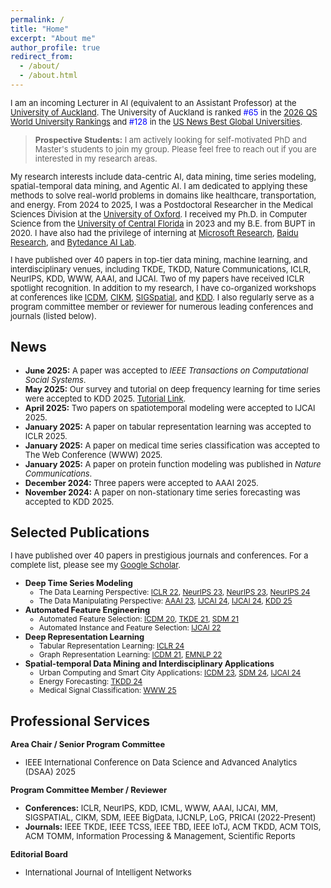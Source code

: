 ```yaml
---
permalink: /
title: "Home"
excerpt: "About me"
author_profile: true
redirect_from: 
  - /about/
  - /about.html
---
```


<style>
  .custom-font-size p,
  .custom-font-size li,
  .custom-font-size blockquote p {
    font-size: 0.92em; /* Adjust this value as needed */
  }
</style>

<div class="custom-font-size">

<p>
  I am an incoming Lecturer in AI (equivalent to an Assistant Professor) at the <a href="https://www.auckland.ac.nz/en/study/study-options/find-a-study-option/computer-science.html">University of Auckland</a>. The University of Auckland is ranked <span style="color: blue;">#65</span> in the <a href="https://www.topuniversities.com/universities/university-auckland">2026 QS World University Rankings</a> and <span style="color: blue;">#128</span> in the <a href="https://www.usnews.com/education/best-global-universities/university-of-auckland-503786">US News Best Global Universities</a>.
</p>

<blockquote>
  <p><strong>Prospective Students:</strong> I am actively looking for self-motivated PhD and Master's students to join my group. Please feel free to reach out if you are interested in my research areas.</p>
</blockquote>

<p>
  My research interests include data-centric AI, data mining, time series modeling, spatial-temporal data mining, and Agentic AI. I am dedicated to applying these methods to solve real-world problems in domains like healthcare, transportation, and energy. From 2024 to 2025, I was a Postdoctoral Researcher in the Medical Sciences Division at the <a href="https://www.medsci.ox.ac.uk/">University of Oxford</a>. I received my Ph.D. in Computer Science from the <a href="https://www.cs.ucf.edu/">University of Central Florida</a> in 2023 and my B.E. from BUPT in 2020. I have also had the privilege of interning at <a href="https://www.microsoft.com/en-us/research/group/machine-learning-research-group/research/">Microsoft Research</a>, <a href="https://research.baidu.com/">Baidu Research</a>, and <a href="https://www.bytedance.com/en/">Bytedance AI Lab</a>.
</p>

<p>
  I have published over 40 papers in top-tier data mining, machine learning, and interdisciplinary venues, including TKDE, TKDD, Nature Communications, ICLR, NeurIPS, KDD, WWW, AAAI, and IJCAI. Two of my papers have received ICLR spotlight recognition. In addition to my research, I have co-organized workshops at conferences like <a href="https://data-centric-ai-dev.github.io/ICDM2024/">ICDM</a>, <a href="https://data-centric-ai-dev.github.io/CIKM2024/">CIKM</a>, <a href="https://geogenagent.github.io/SIGSPATIAL2025-Workshop/">SIGSpatial</a>, and <a href="https://ai-for-data-editing.github.io/KDD25-workshop/">KDD</a>. I also regularly serve as a program committee member or reviewer for numerous leading conferences and journals (listed below).
</p>


## News

* **June 2025:** A paper was accepted to *IEEE Transactions on Computational Social Systems*.
* **May 2025:** Our survey and tutorial on deep frequency learning for time series were accepted to KDD 2025. [Tutorial Link](https://hh4ts.github.io/Deep_Learning_in_Frequency_Domain_Tutorial/).
* **April 2025:** Two papers on spatiotemporal modeling were accepted to IJCAI 2025.
* **January 2025:** A paper on tabular representation learning was accepted to ICLR 2025.
* **January 2025:** A paper on medical time series classification was accepted to The Web Conference (WWW) 2025.
* **January 2025:** A paper on protein function modeling was published in *Nature Communications*.
* **December 2024:** Three papers were accepted to AAAI 2025.
* **November 2024:** A paper on non-stationary time series forecasting was accepted to KDD 2025.


## Selected Publications

I have published over 40 papers in prestigious journals and conferences. For a complete list, please see my [Google Scholar](https://scholar.google.com/citations?user=cQ8zLJ4AAAAJ&hl=en).

* **Deep Time Series Modeling**
    * The Data Learning Perspective: [ICLR 22](https://arxiv.org/pdf/2203.07681), [NeurIPS 23](https://proceedings.neurips.cc/paper_files/paper/2023/file/f1d16af76939f476b5f040fd1398c0a3-Paper-Conference.pdf), [NeurIPS 23](https://proceedings.neurips.cc/paper_files/paper/2023/file/dc1e32dd3eb381dbc71482f6a96cbf86-Paper-Conference.pdf), [NeurIPS 24](https://arxiv.org/pdf/2411.01623)
    * The Data Manipulating Perspective: [AAAI 23](https://arxiv.org/abs/2302.14829), [IJCAI 24](https://arxiv.org/pdf/2407.00502), [IJCAI 24](https://www.ijcai.org/proceedings/2024/0275.pdf), [KDD 25](https://arxiv.org/pdf/2401.16777)
* **Automated Feature Engineering**
    * Automated Feature Selection: [ICDM 20](https://arxiv.org/pdf/2008.12001), [TKDE 21](https://arxiv.org/pdf/2010.02506), [SDM 21](https://epubs.siam.org/doi/pdf/10.1137/1.9781611976700.39)
    * Automated Instance and Feature Selection: [IJCAI 22](https://arxiv.org/pdf/2205.07867)
* **Deep Representation Learning**
    * Tabular Representation Learning: [ICLR 24](https://arxiv.org/pdf/2407.05364)
    * Graph Representation Learning: [ICDM 21](https://drive.google.com/file/d/1PmEooa7_yvpahb7aEsv1xIC3G4ZgwUHp/view), [EMNLP 22](https://arxiv.org/pdf/2204.13221)
* **Spatial-temporal Data Mining and Interdisciplinary Applications**
    * Urban Computing and Smart City Applications: [ICDM 23](https://ieeexplore.ieee.org/abstract/document/10415754/), [SDM 24](https://epubs.siam.org/doi/pdf/10.1137/1.9781611978032.42), [IJCAI 24](https://www.ijcai.org/proceedings/2024/0228.pdf)
    * Energy Forecasting: [TKDD 24](https://arxiv.org/pdf/2401.00644)
    * Medical Signal Classification: [WWW 25](https://arxiv.org/abs/2502.04515)


## Professional Services

**Area Chair / Senior Program Committee**
* IEEE International Conference on Data Science and Advanced Analytics (DSAA) 2025

**Program Committee Member / Reviewer**
* **Conferences:** ICLR, NeurIPS, KDD, ICML, WWW, AAAI, IJCAI, MM, SIGSPATIAL, CIKM, SDM, IEEE BigData, IJCNLP, LoG, PRICAI (2022-Present)
* **Journals:** IEEE TKDE, IEEE TCSS, IEEE TBD, IEEE IoTJ, ACM TKDD, ACM TOIS, ACM TOMM, Information Processing & Management, Scientific Reports

**Editorial Board**
* International Journal of Intelligent Networks

</div>

<!-- ---
permalink: /
title: "Home"
excerpt: "About me"
author_profile: true
redirect_from: 
  - /about/
  - /about.html
---
<span style="font-size: smaller">I am an incoming Lecturer (equivalent to Assistant Professor in the US) at the [University of Auckland](https://www.auckland.ac.nz/en/study/study-options/find-a-study-option/computer-science.html). My research focuses on data-centric AI, data mining, time series modeling, and spatial-temporal data mining, and I am also dedicated to applying these methods to solve real-world data science applications, such as healthcare, transportation, and energy. I have been working as a Postdoctoral Researcher in the Medical Sciences Division at the [University of Oxford](https://www.medsci.ox.ac.uk/), UK. I earned my Ph.D. degree in Computer Science from the [University of Central Florida](https://www.cs.ucf.edu/) in 2023 and my B.E. degree from BUPT in 2020. I have interned at several industry organizations such as [Microsoft Research](https://www.microsoft.com/en-us/research/group/machine-learning-research-group/research/), [Baidu Research](https://research.baidu.com/), and [Bytedance AI Lab](https://www.bytedance.com/en/). 
</span>

<span style="font-size: smaller; color: red;">I am seeking self-motivated individuals who are interested in pursuing a PhD or research master's degree at the University of Auckland.</span>

<span style="font-size: smaller">I have published over 40 papers in leading data mining, machine learning and interdisciplinary journals (e.g., TKDE, TKDD, Nat. Comm.) and conferences (e.g., ICLR, NeurIPS, KDD, WWW, AAAI, IJCAI). Two of my papers were selected as spotlight papers of ICLR. I have also co-organized Workshops at conferences such as [ICDM](https://data-centric-ai-dev.github.io/ICDM2024/), [CIKM](https://data-centric-ai-dev.github.io/CIKM2024/), [SIGSpatial](https://geogenagent.github.io/SIGSPATIAL2025-Workshop/), and [KDD](https://ai-for-data-editing.github.io/KDD25-workshop/). I have also served as a PC member/reviewer for conferences and journals such as ICLR, NeurIPS, KDD, WWW, IJCAI, AAAI, MM, SDM, LOG, AISTATS, PRICAI, IEEE Bigdata, IEEE TKDE, IEEE TCSS, IEEE IoT, IEEE TBD, ACM TKDD, ACM TOIS, ACM TOMM, Scientific Reports.</span>


News
======
* <small>[06/2025] One paper has been accepted by IEEE Transactions on Computational Social Systems. Congrats!</small>
* <small>[05/2025] One survey paper and a tutorial on deep frequency learning for time series has been accepted by KDD 2025. Please refer to [Deep Learning in Frequency Domain](https://hh4ts.github.io/Deep_Learning_in_Frequency_Domain_Tutorial/).</small>
* <small>[04/2025] Two papers on spatiotemporal modeling has been accepted by IJCAI 2025. Congrats to all my coauthors!</small>
* <small>[01/2025] One paper on tabular representation learning for anomaly detection has been accepted by ICLR 2025. Congrats to all my coauthors!</small>
* <small>[01/2025] One paper on medical time series classification (e.g., EEG, ECG) has been accepted by the Web Conference (WWW) 2025. Congrats to me and my coauthors!</small>
* <small>[01/2025] One paper on protein function modeling has been published in Nature Communications. Congrats to my coauthors!</small>
* <small>[12/2024] Three papers on time series modeling, brain analysis, and molecule generation have been accepted by AAAI 2025. Congrats to all my coauthors!</small>
* <small>[11/2024] One paper on distribution shift in time series and non-stationary forecasting has been accepted by KDD 2025 August Track. Congrats to me and thanks to my coauthors!</small>

Publication
======
<small>I have published 30+ papers in prestigious journals and conferences, including data mining and machine learning venues (e.g., TKDE, TKDD, ICLR, NeurIPS, ICML, AAAI, IJCAI, ICDM, SDM, EMNLP, etc). Among them, I got two spotlight papers in ICLR 2022 and ICLR 2024 respectively. More details can be found at my [Google Scholar](https://scholar.google.com/citations?user=cQ8zLJ4AAAAJ&hl=en). The representative papers can be categorized as follows:</small>

* <small>**Deep Time Series Modeling**</small>
  * <small>The Data Learning Perspective: [ICLR 22](https://arxiv.org/pdf/2203.07681), [NeurIPS 23](https://proceedings.neurips.cc/paper_files/paper/2023/file/f1d16af76939f476b5f040fd1398c0a3-Paper-Conference.pdf), [NeurIPS 23](https://proceedings.neurips.cc/paper_files/paper/2023/file/dc1e32dd3eb381dbc71482f6a96cbf86-Paper-Conference.pdf), [NeurIPS 24](https://arxiv.org/pdf/2411.01623)</small>
  * <small>The Data Manipulating Perspective: [AAAI 23](https://arxiv.org/abs/2302.14829), [IJCAI 24](https://arxiv.org/pdf/2407.00502), [IJCAI 24](https://www.ijcai.org/proceedings/2024/0275.pdf), [KDD 25](https://arxiv.org/pdf/2401.16777).</small>

* <small>**Automated Feature Engineering**</small>
  * <small>Automated Feature Selection: [ICDM 20](https://arxiv.org/pdf/2008.12001), [TKDE 21](https://arxiv.org/pdf/2010.02506), [SDM 21](https://epubs.siam.org/doi/pdf/10.1137/1.9781611976700.39)</small>
  * <small>Automated Instance and Feature Selection: [IJCAI 22](https://arxiv.org/pdf/2205.07867)</small>

* <small>**Deep Representation Learning**</small>
  * <small>Tabular Representation Learning: [ICLR 24](https://arxiv.org/pdf/2407.05364)</small>
  * <small>Graph Representation Learning: [ICDM 21](https://drive.google.com/file/d/1PmEooa7_yvpahb7aEsv1xIC3G4ZgwUHp/view), [EMNLP 22](https://arxiv.org/pdf/2204.13221)</small>

* <small>**Spatial-temporal Data Mining and Interdisciplinary Applications**</small>
  * <small>Urban Computing and Smart City Applications: [ICDM 23](https://ieeexplore.ieee.org/abstract/document/10415754/), [SDM 24](https://epubs.siam.org/doi/pdf/10.1137/1.9781611978032.42), [IJCAI 24](https://www.ijcai.org/proceedings/2024/0228.pdf)</small>
  * <small>Energy Forecasting: [TKDD 24](https://arxiv.org/pdf/2401.00644)</small>
  * <small>Medical Signal Classification: [WWW 25](https://arxiv.org/abs/2502.04515)</small>

Services
======
<small>As a Area Chair or Senior Program Committee member, I provide review comments to papers:</small>
* <small>IEEE International Conference on Data Science and Advanced Analytics (DSAA), 2025</small>

<small>As a Program Committee member or Reviewer, I provide review comments to papers:</small>
* <small>International Conference on Learning Representations (ICLR), 2023, 2024, 2025</small>
* <small>The Conference on Neural Information Processing Systems (NeurIPS), 2023, 2024, 2025</small>
* <small>ACM SIGKDD Conference on Knowledge Discovery and Data Mining (KDD), 2023, 2024, 2025</small>
* <small>International Conference on Machine Learning (ICML), 2025</small>
* <small>ACM International World Wide Web Conference (WWW), 2024, 2025</small>
* <small>The AAAI Conference on Artificial Intelligence (AAAI), 2023, 2024, 2025</small>
* <small>The International Joint Conference on Artificial Intelligence (IJCAI), 2023, 2024</small>
* <small>ACM Annual Conference on Multimedia (MM), 2024</small>
* <small>ACM Special Interest Group on Spatial Information (Sigspatial), 2025</small>
* <small>ACM International Conference on Information and Knowledge Management (CIKM), 2023</small>
* <small>SIAM International Conference on Data Mining (SDM), 2024.</small>
* <small>IEEE International Conference on Big Data (IEEE BigData), 2024.</small>
* <small>International Joint Conference on Natural Language Processing (IJCNLP), 2022, 2023</small>
* <small>The Learning on Graphs Conference (LOG), 2022, 2023, 2024</small>
* <small>The Pacific Rim International Conference on Artificial Intelligence (PRICAI), 2024</small>
* <small>IEEE Transactions on Knowledge and Data Engineering (TKDE)</small>
* <small>IEEE Transactions on Computational Social Systems (TCSS)</small>
* <small>IEEE Internet of Things Journal (IoT)</small>
* <small>IEEE Transactions on Big Data (TBD)</small>
* <small>ACM Transactions on Knowledge Discovery from Data (TKDD)</small>
* <small>ACM Transactions on Information Systems (TOIS)</small>
* <small>ACM Transactions on Multimedia Computing, Communications, and Applications (TOMM)</small>
* <small>Information Processing and Management</small>
* <small>Scientific Reports</small>

<small>Editoral Board member:</small>
* <small>International Journal of Intelligent Networks</small> -->

<!-- 
Services
======
* PC Member/Reviewer
  * Conference: IJCNLP 2022-2023; LOG 2022-2023; AAAI 2023-2024; ICLR 2023-2024; IJCAI 2023-2024; KDD 2023-2024; NeurIPS 2023-2024; CIKM 2023; BigData 2024; SDM 2024; WWW 2024;
  * Journal: TKDE, TKDD, TIST, Nature Scientific Reports -->


<!-- Wei Fan is currently working as a postdoctoral researcher in medical sciences division of University of Oxford with [Prof. Kazem Rahimi](https://scholar.google.co.uk/citations?hl=en&user=5u7TxAMAAAAJ) and [Dr. Shishir Rao](https://www.wrh.ox.ac.uk/team/shishir-rao). He recieved my Ph.D. degree in Computer Science from University of Central Florida in 2023. I recieved my B.E. degree of Computer Science and Technology from Beijing University of Posts and Telecommunications (BUPT) in 2020. My research interests mainly include data mining, machine learning, time series analysis and epidemiology.

Luckily, I have onced worked as a research intern in Microsoft Research Asia with [Dr. Shun Zheng](https://www.microsoft.com/en-us/research/people/shunzhen/) and [Dr. Jiang Bian](https://sites.google.com/view/jiangbian). I was a research intern at Baidu Research, supervised by [Prof. Hui Xiong](http://datamining.rutgers.edu/). I also worked a research intern at Baidu Research supervised by [Prof. Hao Liu](https://raymondhliu.github.io/). Before that, I have been an algorithm intern at speech team of Bytedance AI Lab. Besides, I have once worked as a undergraduate research assisitant with [Dr. Tianyu Liu](https://tyliupku.github.io/) and [Prof. Wenfei Wu](https://wenfei-wu.github.io/).
 -->

<!-- Education
======
* **Ph.D.** in Computer Science, University of Central Florida, 2023 
* **B.E.** in Computer Science, Beijing University of Posts and Telecommunications, 2020



Professional Experience
======
* **Postdoctoral Researcher**, Medical Sciences Division, University of Oxford, 2024
* **Research Intern**, Vision Lab, Baidu Research, 2022
* **Research Intern**, Machine Learning Group, Microsoft Research Asia, 2021
* **Research Intern**, Business Intelligence Lab, Baidu Research, 2020
* **Algorithm Intern**, Speech Team, Bytedance AI Lab, 2019 -->